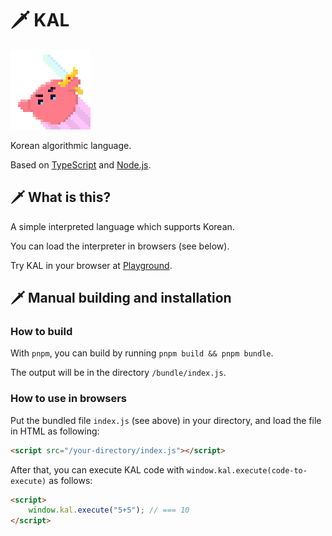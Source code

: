 # 🗡️ KAL

<img src="./docs/images/kal-logo.png" alt="KAL logo" width="128px" height="128px" />

Korean algorithmic language.

Based on [TypeScript][ts] and [Node.js][node].

[ts]: https://www.typescriptlang.org/
[node]: https://nodejs.org/



## 🗡️ What is this?

A simple interpreted language which supports Korean.

You can load the interpreter in browsers (see below).

Try KAL in your browser at [Playground][playground].

[playground]: https://kal-playground.rooi.dev/



## 🗡️ Manual building and installation

### How to build

With `pnpm`, you can build by running `pnpm build && pnpm bundle`.

The output will be in the directory `/bundle/index.js`.



### How to use in browsers

Put the bundled file `index.js` (see above) in your directory, and load the file in HTML as following:

```HTML
<script src="/your-directory/index.js"></script>
```

After that, you can execute KAL code with `window.kal.execute(code-to-execute)` as follows:

```HTML
<script>
    window.kal.execute("5+5"); // === 10
</script>
```
